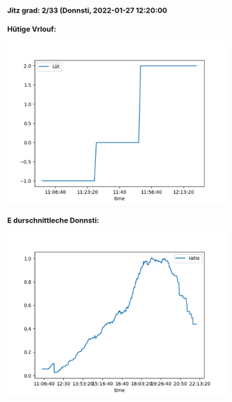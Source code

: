 ### Jitz grad: 2/33 (Donnsti, 2022-01-27 12:20:00

### Hütige Vrlouf:
![Graph](Today.png)

### E durschnittleche Donnsti:
![Graph](Donnsti.png)